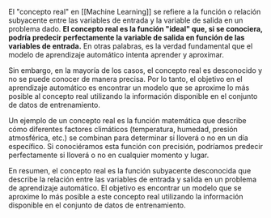 El "concepto real" en [[Machine Learning]] se refiere a la función o relación subyacente entre las variables de entrada y la variable de salida en un problema dado. **El concepto real es la función "ideal" que, si se conociera, podría predecir perfectamente la variable de salida en función de las variables de entrada.** En otras palabras, es la verdad fundamental que el modelo de aprendizaje automático intenta aprender y aproximar.

Sin embargo, en la mayoría de los casos, el concepto real es desconocido y no se puede conocer de manera precisa. Por lo tanto, el objetivo en el aprendizaje automático es encontrar un modelo que se aproxime lo más posible al concepto real utilizando la información disponible en el conjunto de datos de entrenamiento.

Un ejemplo de un concepto real es la función matemática que describe cómo diferentes factores climáticos (temperatura, humedad, presión atmosférica, etc.) se combinan para determinar si lloverá o no en un día específico. Si conociéramos esta función con precisión, podríamos predecir perfectamente si lloverá o no en cualquier momento y lugar.

En resumen, el concepto real es la función subyacente desconocida que describe la relación entre las variables de entrada y salida en un problema de aprendizaje automático. El objetivo es encontrar un modelo que se aproxime lo más posible a este concepto real utilizando la información disponible en el conjunto de datos de entrenamiento.